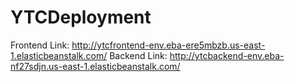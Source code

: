 # YTCDeployment

Frontend Link: http://ytcfrontend-env.eba-ere5mbzb.us-east-1.elasticbeanstalk.com/
Backend Link: http://ytcbackend-env.eba-nf27sdjn.us-east-1.elasticbeanstalk.com/